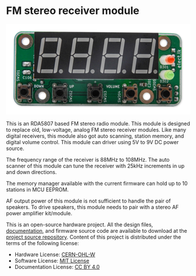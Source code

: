 # FM stereo receiver module
![EL0002 Module](https://raw.githubusercontent.com/dilshan/rda5807-fm-radio-module/refs/heads/main/resources/images/rda5807m-radio-module.jpg)

This is an RDA5807 based FM stereo radio module. This module is designed to replace old, low-voltage, analog FM stereo receiver modules. Like many digital receivers, this module also got auto scanning, station memory, and digital volume control. This module can driver using 5V to 9V DC power source.

The frequency range of the receiver is 88MHz to 108MHz. The auto scanner of this module can tune the receiver with 25kHz increments in up and down directions. 

The memory manager available with the current firmware can hold up to 10 stations in MCU EEPROM. 

AF output power of this module is not sufficient to handle the pair of speakers. To drive speakers, this module needs to pair with a stereo AF power amplifier kit/module.

This is an open-source hardware project. All the design files, [documentation](https://github.com/dilshan/rda5807-fm-radio-module/wiki), and firmware source code are available to download at the [project source repository](https://github.com/dilshan/rda5807-fm-radio-module/tree/main/firmware). Content of this project is distributed under the terms of the following license:

 - Hardware License: [CERN-OHL-W](https://opensource.org/CERN-OHL-W)
 - Software License: [MIT License](https://github.com/dilshan/rda5807-fm-radio-module/blob/main/LICENSE)
 - Documentation License: [CC BY 4.0](https://creativecommons.org/licenses/by/4.0)
